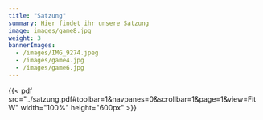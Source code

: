 ```yaml
---
title: "Satzung"
summary: Hier findet ihr unsere Satzung
image: images/game8.jpg
weight: 3
bannerImages:
  - /images/IMG_9274.jpeg
  - /images/game4.jpg
  - /images/game6.jpg
---
```


{{< pdf src="../satzung.pdf#toolbar=1&navpanes=0&scrollbar=1&page=1&view=FitW" width="100%" height="600px" >}}
